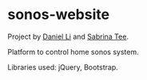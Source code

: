 # sonos-website

Project by [Daniel Li](https://github.com/danielxli) and [Sabrina Tee](https://github.com/sabbyt/).

Platform to control home sonos system.

Libraries used: jQuery, Bootstrap.
